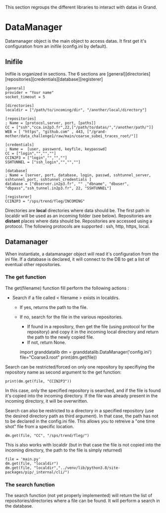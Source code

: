 This section regroups the different libraries to interact with datas in Grand.

# DataManager

Datamanager object is the main object to access datas. It first get it's configuration from an inifile (config.ini by default).

## Inifile

Inifile is organized in sections. The 6 sections are [general][directories][repositories][credentials][database][registerer]

    [general]
    provider = "Your name"
    socket_timeout = 5
  
    [directories]
    localdir = ["/path/to/incoming/dir", "/another/local/directory"]
    
    [repositories]
    ; Name = [protocol,server, port, [paths]]
    CC = ["ssh","cca.in2p3.fr",22,["/path/to/datas/","/another/path/"]]
    WEB = [ "https", "github.com" , 443, ["/grand-mother/data_challenge1/raw/main/coarse_subei_traces_root/"]]
  
    [credentials]
    ; Name =  [user, password, keyfile, keypasswd]
    CC = ["login","","",""]
    CCIN2P3 = ["login","","",""]
    SSHTUNNEL = ["ssh_login","","",""]
  
    [database]
    ; Name = [server, port, database, login, passwd, sshtunnel_server, sshtunnel_port, sshtunnel_credentials ]
    database = ["dbserver.in2p3.fr", "" ,"dbname", "dbuser", "dbpass","ssh_tunnel.in2p3.fr", 22, "SSHTUNNEL"]

    [registerer]
    CCIN2P3 = "/sps/trend/fleg/INCOMING"
  

Directories are **local** directories where data should be. The first path in localdir will be used as an incoming folder (see below).
Repositories are **distant** places where data should be. Repositories are accessed using a protocol. The following protocols are supported : ssh, http, https, local.


## Datamanager
When instantiate, a datamanager object will read it's configuration from the ini file. If a database is declared, it will connect to the DB to get a list of eventual other repositories.

### The get function
The get(filename) function fill perform the following actions :
- Search if a file called < filename > exists in localdirs. 
  - If yes, returns the path to the file.
  - If no, search for the file in the various repositories.
    - If found in a repository, then get the file (using protocol for the repository) and copy it in the incoming local directory and return the path to the newly copied file.
    - If not, return None.
 
  
  
    import granddatalib
    dm = granddatalib.DataManager('config.ini')
    file="Coarse3.root"
    print(dm.get(file))

Search can be restricted/forced on only one repository by specifiying the repository name as second argument to the get function:

    print(dm.get(file, "CCIN2P3"))

In this case, only the specified repository is searched, and if the file is found it's copied into the incoming directory. If the file was already present in the incoming directory, it will be overwritten.

Search can also be restricted to a directory in a specified repository (use the desired directory path as third argument). In that case, the path has not to be declared in the config.ini file. This allows you to retreive a "one time shot" file from a specific location.

    dm.get(file, "CC", "/sps/trend/fleg/")

This is also works with localdir (but in that case the file is not copied into the incoming directory, the path to the file is simply returned)

    file = 'main.py'
    dm.get(file, "localdir")
    dm.get(file, "localdir","../venv/lib/python3.8/site-packages/pip/_internal/cli/")

### The search function

The search function (not yet properly implemented) will return the list of repositories/directories where a file can be found.
It will perform a search in the database.
